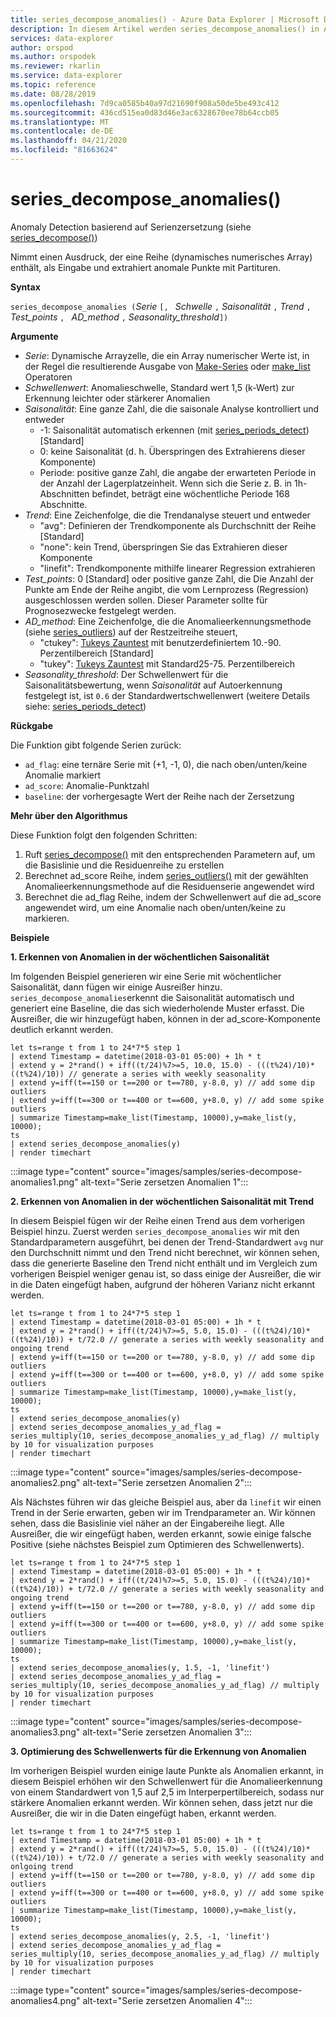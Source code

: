 ```yaml
---
title: series_decompose_anomalies() - Azure Data Explorer | Microsoft Docs
description: In diesem Artikel werden series_decompose_anomalies() in Azure Data Explorer beschrieben.
services: data-explorer
author: orspod
ms.author: orspodek
ms.reviewer: rkarlin
ms.service: data-explorer
ms.topic: reference
ms.date: 08/28/2019
ms.openlocfilehash: 7d9ca0585b40a97d21690f908a50de5be493c412
ms.sourcegitcommit: 436cd515ea0d83d46e3ac6328670ee78b64ccb05
ms.translationtype: MT
ms.contentlocale: de-DE
ms.lasthandoff: 04/21/2020
ms.locfileid: "81663624"
---
```

# <a name="series_decompose_anomalies"></a>series_decompose_anomalies()

Anomaly Detection basierend auf Serienzersetzung (siehe [series_decompose()](series-decomposefunction.md)) 

Nimmt einen Ausdruck, der eine Reihe (dynamisches numerisches Array) enthält, als Eingabe und extrahiert anomale Punkte mit Partituren.

**Syntax**

`series_decompose_anomalies (`*Serie* `[, ` *Schwelle* `,` *Saisonalität* `,` *Trend* `, ` *Test_points* `, ` *AD_method* `,` *Seasonality_threshold*`])`

**Argumente**

* *Serie*: Dynamische Arrayzelle, die ein Array numerischer Werte ist, in der Regel die resultierende Ausgabe von [Make-Series](make-seriesoperator.md) oder [make_list](makelist-aggfunction.md) Operatoren
* *Schwellenwert*: Anomalieschwelle, Standard wert 1,5 (k-Wert) zur Erkennung leichter oder stärkerer Anomalien
* *Saisonalität*: Eine ganze Zahl, die die saisonale Analyse kontrolliert und entweder
    * -1: Saisonalität automatisch erkennen (mit [series_periods_detect](series-periods-detectfunction.md)) [Standard] 
    * 0: keine Saisonalität (d. h. Überspringen des Extrahierens dieser Komponente)
    * Periode: positive ganze Zahl, die angabe der erwarteten Periode in der Anzahl der Lagerplatzeinheit. Wenn sich die Serie z. B. in 1h-Abschnitten befindet, beträgt eine wöchentliche Periode 168 Abschnitte.
* *Trend*: Eine Zeichenfolge, die die Trendanalyse steuert und entweder    
    * "avg": Definieren der Trendkomponente als Durchschnitt der Reihe [Standard]
    * "none": kein Trend, überspringen Sie das Extrahieren dieser Komponente 
    * "linefit": Trendkomponente mithilfe linearer Regression extrahieren
* *Test_points*: 0 [Standard] oder positive ganze Zahl, die Die Anzahl der Punkte am Ende der Reihe angibt, die vom Lernprozess (Regression) ausgeschlossen werden sollen. Dieser Parameter sollte für Prognosezwecke festgelegt werden.
* *AD_method*: Eine Zeichenfolge, die die Anomalieerkennungsmethode (siehe [series_outliers](series-outliersfunction.md)) auf der Restzeitreihe steuert,    
    * "ctukey": [Tukeys Zauntest](https://en.wikipedia.org/wiki/Outlier#Tukey's_fences) mit benutzerdefiniertem 10.-90. Perzentilbereich [Standard]
    * "tukey": [Tukeys Zauntest](https://en.wikipedia.org/wiki/Outlier#Tukey's_fences) mit Standard25-75. Perzentilbereich
* *Seasonality_threshold*: Der Schwellenwert für die Saisonalitätsbewertung, wenn *Saisonalität* auf Autoerkennung festgelegt ist, ist `0.6` der Standardwertschwellenwert (weitere Details siehe: [series_periods_detect](series-periods-detectfunction.md))


**Rückgabe**

 Die Funktion gibt folgende Serien zurück:

* `ad_flag`: eine ternäre Serie mit (+1, -1, 0), die nach oben/unten/keine Anomalie markiert
* `ad_score`: Anomalie-Punktzahl
* `baseline`: der vorhergesagte Wert der Reihe nach der Zersetzung

**Mehr über den Algorithmus**

Diese Funktion folgt den folgenden Schritten:
1. Ruft [series_decompose()](series-decomposefunction.md) mit den entsprechenden Parametern auf, um die Basislinie und die Residuenreihe zu erstellen
2. Berechnet ad_score Reihe, indem [series_outliers()](series-outliersfunction.md) mit der gewählten Anomalieerkennungsmethode auf die Residuenserie angewendet wird
3. Berechnet die ad_flag Reihe, indem der Schwellenwert auf die ad_score angewendet wird, um eine Anomalie nach oben/unten/keine zu markieren.
 
**Beispiele**

**1. Erkennen von Anomalien in der wöchentlichen Saisonalität**

Im folgenden Beispiel generieren wir eine Serie mit wöchentlicher Saisonalität, dann fügen wir einige Ausreißer hinzu. `series_decompose_anomalies`erkennt die Saisonalität automatisch und generiert eine Baseline, die das sich wiederholende Muster erfasst. Die Ausreißer, die wir hinzugefügt haben, können in der ad_score-Komponente deutlich erkannt werden.

```kusto
let ts=range t from 1 to 24*7*5 step 1 
| extend Timestamp = datetime(2018-03-01 05:00) + 1h * t 
| extend y = 2*rand() + iff((t/24)%7>=5, 10.0, 15.0) - (((t%24)/10)*((t%24)/10)) // generate a series with weekly seasonality
| extend y=iff(t==150 or t==200 or t==780, y-8.0, y) // add some dip outliers
| extend y=iff(t==300 or t==400 or t==600, y+8.0, y) // add some spike outliers
| summarize Timestamp=make_list(Timestamp, 10000),y=make_list(y, 10000);
ts 
| extend series_decompose_anomalies(y)
| render timechart  
```

:::image type="content" source="images/samples/series-decompose-anomalies1.png" alt-text="Serie zersetzen Anomalien 1":::

**2. Erkennen von Anomalien in der wöchentlichen Saisonalität mit Trend**

In diesem Beispiel fügen wir der Reihe einen Trend aus dem vorherigen Beispiel hinzu. Zuerst werden `series_decompose_anomalies` wir mit den Standardparametern ausgeführt, bei denen der Trend-Standardwert `avg` nur den Durchschnitt nimmt und den Trend nicht berechnet, wir können sehen, dass die generierte Baseline den Trend nicht enthält und im Vergleich zum vorherigen Beispiel weniger genau ist, so dass einige der Ausreißer, die wir in die Daten eingefügt haben, aufgrund der höheren Varianz nicht erkannt werden.

```kusto
let ts=range t from 1 to 24*7*5 step 1 
| extend Timestamp = datetime(2018-03-01 05:00) + 1h * t 
| extend y = 2*rand() + iff((t/24)%7>=5, 5.0, 15.0) - (((t%24)/10)*((t%24)/10)) + t/72.0 // generate a series with weekly seasonality and ongoing trend
| extend y=iff(t==150 or t==200 or t==780, y-8.0, y) // add some dip outliers
| extend y=iff(t==300 or t==400 or t==600, y+8.0, y) // add some spike outliers
| summarize Timestamp=make_list(Timestamp, 10000),y=make_list(y, 10000);
ts 
| extend series_decompose_anomalies(y)
| extend series_decompose_anomalies_y_ad_flag = 
series_multiply(10, series_decompose_anomalies_y_ad_flag) // multiply by 10 for visualization purposes
| render timechart   
```
:::image type="content" source="images/samples/series-decompose-anomalies2.png" alt-text="Serie zersetzen Anomalien 2":::

Als Nächstes führen wir das gleiche Beispiel aus, aber da `linefit` wir einen Trend in der Serie erwarten, geben wir im Trendparameter an. Wir können sehen, dass die Basislinie viel näher an der Eingabereihe liegt. Alle Ausreißer, die wir eingefügt haben, werden erkannt, sowie einige falsche Positive (siehe nächstes Beispiel zum Optimieren des Schwellenwerts).

```kusto
let ts=range t from 1 to 24*7*5 step 1 
| extend Timestamp = datetime(2018-03-01 05:00) + 1h * t 
| extend y = 2*rand() + iff((t/24)%7>=5, 5.0, 15.0) - (((t%24)/10)*((t%24)/10)) + t/72.0 // generate a series with weekly seasonality and ongoing trend
| extend y=iff(t==150 or t==200 or t==780, y-8.0, y) // add some dip outliers
| extend y=iff(t==300 or t==400 or t==600, y+8.0, y) // add some spike outliers
| summarize Timestamp=make_list(Timestamp, 10000),y=make_list(y, 10000);
ts 
| extend series_decompose_anomalies(y, 1.5, -1, 'linefit')
| extend series_decompose_anomalies_y_ad_flag = 
series_multiply(10, series_decompose_anomalies_y_ad_flag) // multiply by 10 for visualization purposes
| render timechart  
```

:::image type="content" source="images/samples/series-decompose-anomalies3.png" alt-text="Serie zersetzen Anomalien 3":::

**3. Optimierung des Schwellenwerts für die Erkennung von Anomalien**

Im vorherigen Beispiel wurden einige laute Punkte als Anomalien erkannt, in diesem Beispiel erhöhen wir den Schwellenwert für die Anomalieerkennung von einem Standardwert von 1,5 auf 2,5 im Interperpertilbereich, sodass nur stärkere Anomalien erkannt werden. Wir können sehen, dass jetzt nur die Ausreißer, die wir in die Daten eingefügt haben, erkannt werden.

```kusto
let ts=range t from 1 to 24*7*5 step 1 
| extend Timestamp = datetime(2018-03-01 05:00) + 1h * t 
| extend y = 2*rand() + iff((t/24)%7>=5, 5.0, 15.0) - (((t%24)/10)*((t%24)/10)) + t/72.0 // generate a series with weekly seasonality and onlgoing trend
| extend y=iff(t==150 or t==200 or t==780, y-8.0, y) // add some dip outliers
| extend y=iff(t==300 or t==400 or t==600, y+8.0, y) // add some spike outliers
| summarize Timestamp=make_list(Timestamp, 10000),y=make_list(y, 10000);
ts 
| extend series_decompose_anomalies(y, 2.5, -1, 'linefit')
| extend series_decompose_anomalies_y_ad_flag = 
series_multiply(10, series_decompose_anomalies_y_ad_flag) // multiply by 10 for visualization purposes
| render timechart  
```

:::image type="content" source="images/samples/series-decompose-anomalies4.png" alt-text="Serie zersetzen Anomalien 4":::
